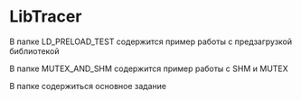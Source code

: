 # LibTracer

В папке LD_PRELOAD_TEST содержится пример работы с предзагрузкой библиотекой

В папке MUTEX_AND_SHM содержится пример работы с SHM и MUTEX

В папке содержиться основное задание
